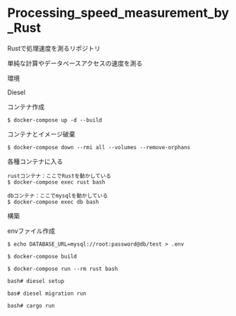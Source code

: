# Processing_speed_measurement_by_Rust

Rustで処理速度を測るリポジトリ

単純な計算やデータベースアクセスの速度を測る

環境

Diesel



コンテナ作成

```
$ docker-compose up -d --build
```

コンテナとイメージ破棄

```
$ docker-compose down --rmi all --volumes --remove-orphans
```

各種コンテナに入る

```
rustコンテナ：ここでRustを動かしている
$ docker-compose exec rust bash
```

```
dbコンテナ：ここでmysqlを動かしている
$ docker-compose exec db bash
```

構築

envファイル作成
```
$ echo DATABASE_URL=mysql://root:password@db/test > .env
```

```
$ docker-compose build

$ docker-compose run --rm rust bash 

bash# diesel setup

bas# diesel migration run

bash# cargo run
```